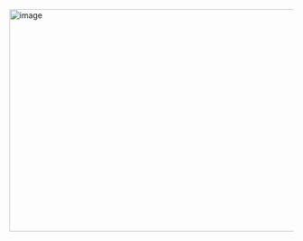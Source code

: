 <img width="906" height="394" alt="image" src="https://github.com/user-attachments/assets/e88c8178-5a83-45fa-b36b-db94296303d9" />

